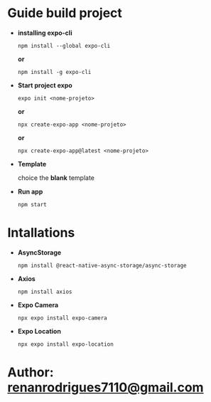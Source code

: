 # Guide build project

- **installing expo-cli**

  `npm install --global expo-cli`

  **or**

  `npm install -g expo-cli`

- **Start project expo**

  `expo init <nome-projeto>`

  **or**

  `npx create-expo-app <nome-projeto>`

  **or**

  `npx create-expo-app@latest <nome-projeto>`

- **Template**

  choice the **blank** template

- **Run app**

  `npm start`

# Intallations

- **AsyncStorage**

  `npm install @react-native-async-storage/async-storage`

- **Axios**

  `npm install axios`

- **Expo Camera**

  `npx expo install expo-camera`

- **Expo Location**

  `npx expo install expo-location`

# Author: **renanrodrigues7110@gmail.com**
